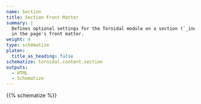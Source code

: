 ```yaml
---
name: Section
title: Section Front Matter
summary: |
  Defines optional settings for the Toroidal module on a section (`_index.md`) page using values
  in the page's front matter.
weight: 4
type: schematize
platen:
  title_as_heading: false
schematize: toroidal.content.section
outputs:
  - HTML
  - Schematize
---
```


{{% schematize %}}
